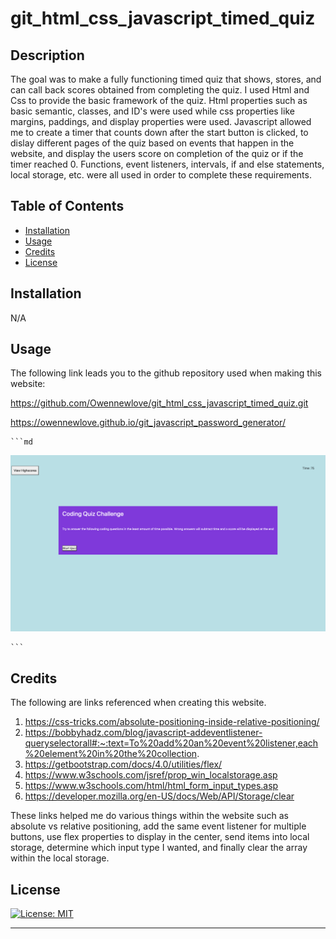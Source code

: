 # git_html_css_javascript_timed_quiz

## Description

The goal was to make a fully functioning timed quiz that shows, stores, and can call back scores obtained from completing the quiz. I used Html and Css to provide the basic framework of the quiz. Html properties such as basic semantic, classes, and ID's were used while css properties like margins, paddings, and display properties were used. Javascript allowed me to create a timer that counts down after the start button is clicked, to dislay different pages of the quiz based on events that happen in the website, and display the users score on completion of the quiz or if the timer reached 0. Functions, event listeners, intervals, if and else statements, local storage, etc. were all used in order to complete these requirements.






## Table of Contents


- [Installation](#installation)
- [Usage](#usage)
- [Credits](#credits)
- [License](#license)

## Installation

N/A

## Usage

The following link leads you to the github repository used when making this website:

https://github.com/Owennewlove/git_html_css_javascript_timed_quiz.git

https://owennewlove.github.io/git_javascript_password_generator/

    ```md
![alt text](./assets/images/Screen%20Shot%202022-06-03%20at%203.10.24%20PM.png)

    ```


## Credits

The following are links referenced when creating this website. 

1. https://css-tricks.com/absolute-positioning-inside-relative-positioning/
2. https://bobbyhadz.com/blog/javascript-addeventlistener-queryselectorall#:~:text=To%20add%20an%20event%20listener,each%20element%20in%20the%20collection.
3. https://getbootstrap.com/docs/4.0/utilities/flex/
4. https://www.w3schools.com/jsref/prop_win_localstorage.asp
5. https://www.w3schools.com/html/html_form_input_types.asp
6. https://developer.mozilla.org/en-US/docs/Web/API/Storage/clear

These links helped me do various things within the website such as absolute vs relative positioning, add the same event listener for multiple buttons, use flex properties to display in the center, send items into local storage, determine which input type I wanted, and finally clear the array within the local storage.



## License

[![License: MIT](https://img.shields.io/badge/License-MIT-yellow.svg)](https://opensource.org/licenses/MIT)

---
